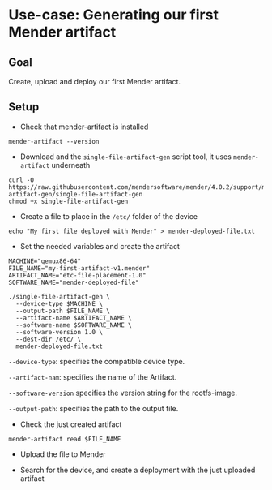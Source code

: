 # Use-case: Generating our first Mender artifact

## Goal
Create, upload and deploy our first Mender artifact.

## Setup
- Check that mender-artifact is installed
```
mender-artifact --version
```

- Download and the `single-file-artifact-gen` script tool, it uses `mender-artifact` underneath 

```
curl -O https://raw.githubusercontent.com/mendersoftware/mender/4.0.2/support/modules-artifact-gen/single-file-artifact-gen
chmod +x single-file-artifact-gen
```

- Create a file to place in the `/etc/` folder of the device
```
echo "My first file deployed with Mender" > mender-deployed-file.txt
```

- Set the needed variables and create the artifact
```
MACHINE="qemux86-64"
FILE_NAME="my-first-artifact-v1.mender"
ARTIFACT_NAME="etc-file-placement-1.0"
SOFTWARE_NAME="mender-deployed-file"

./single-file-artifact-gen \
  --device-type $MACHINE \
  --output-path $FILE_NAME \
  --artifact-name $ARTIFACT_NAME \
  --software-name $SOFTWARE_NAME \
  --software-version 1.0 \
  --dest-dir /etc/ \
  mender-deployed-file.txt
```

`--device-type`: specifies the compatible device type.

`--artifact-nam`: specifies the name of the Artifact.

`--software-version` specifies the version string for the rootfs-image.

`--output-path`: specifies the path to the output file.

- Check the just created artifact
```
mender-artifact read $FILE_NAME
```

- Upload the file to Mender

- Search for the device, and create a deployment with the just uploaded artifact

